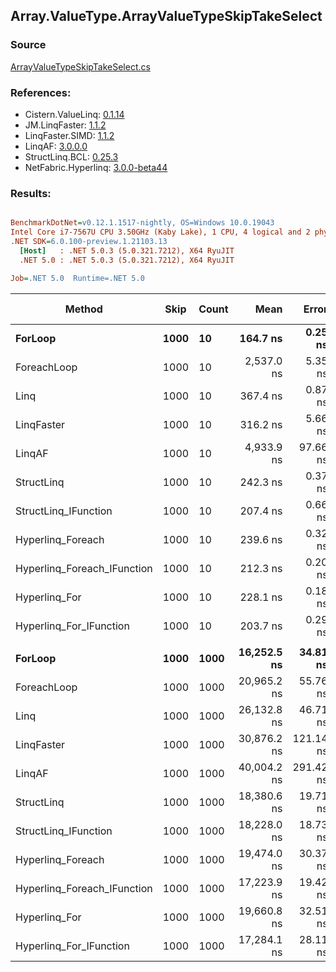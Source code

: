 ﻿## Array.ValueType.ArrayValueTypeSkipTakeSelect

### Source
[ArrayValueTypeSkipTakeSelect.cs](../LinqBenchmarks/Array/ValueType/ArrayValueTypeSkipTakeSelect.cs)

### References:
- Cistern.ValueLinq: [0.1.14](https://www.nuget.org/packages/Cistern.ValueLinq/0.1.14)
- JM.LinqFaster: [1.1.2](https://www.nuget.org/packages/JM.LinqFaster/1.1.2)
- LinqFaster.SIMD: [1.1.2](https://www.nuget.org/packages/LinqFaster.SIMD/1.0.3)
- LinqAF: [3.0.0.0](https://www.nuget.org/packages/LinqAF/3.0.0.0)
- StructLinq.BCL: [0.25.3](https://www.nuget.org/packages/StructLinq.BCL/0.25.3)
- NetFabric.Hyperlinq: [3.0.0-beta44](https://www.nuget.org/packages/NetFabric.Hyperlinq/3.0.0-beta44)

### Results:
``` ini

BenchmarkDotNet=v0.12.1.1517-nightly, OS=Windows 10.0.19043
Intel Core i7-7567U CPU 3.50GHz (Kaby Lake), 1 CPU, 4 logical and 2 physical cores
.NET SDK=6.0.100-preview.1.21103.13
  [Host]   : .NET 5.0.3 (5.0.321.7212), X64 RyuJIT
  .NET 5.0 : .NET 5.0.3 (5.0.321.7212), X64 RyuJIT

Job=.NET 5.0  Runtime=.NET 5.0  

```
|                      Method | Skip | Count |        Mean |     Error |    StdDev | Ratio | RatioSD |   Gen 0 | Gen 1 | Gen 2 | Allocated |
|---------------------------- |----- |------ |------------:|----------:|----------:|------:|--------:|--------:|------:|------:|----------:|
|                     **ForLoop** | **1000** |    **10** |    **164.7 ns** |   **0.25 ns** |   **0.22 ns** |  **1.00** |    **0.00** |       **-** |     **-** |     **-** |         **-** |
|                 ForeachLoop | 1000 |    10 |  2,537.0 ns |   5.35 ns |   4.46 ns | 15.40 |    0.03 |  0.0153 |     - |     - |      32 B |
|                        Linq | 1000 |    10 |    367.4 ns |   0.87 ns |   0.77 ns |  2.23 |    0.01 |  0.1526 |     - |     - |     320 B |
|                  LinqFaster | 1000 |    10 |    316.2 ns |   5.66 ns |   5.02 ns |  1.92 |    0.03 |  0.9522 |     - |     - |   1,992 B |
|                      LinqAF | 1000 |    10 |  4,933.9 ns |  97.66 ns | 160.46 ns | 30.04 |    0.99 |       - |     - |     - |         - |
|                  StructLinq | 1000 |    10 |    242.3 ns |   0.37 ns |   0.31 ns |  1.47 |    0.00 |  0.0458 |     - |     - |      96 B |
|        StructLinq_IFunction | 1000 |    10 |    207.4 ns |   0.66 ns |   0.55 ns |  1.26 |    0.00 |       - |     - |     - |         - |
|           Hyperlinq_Foreach | 1000 |    10 |    239.6 ns |   0.32 ns |   0.30 ns |  1.46 |    0.00 |       - |     - |     - |         - |
| Hyperlinq_Foreach_IFunction | 1000 |    10 |    212.3 ns |   0.20 ns |   0.15 ns |  1.29 |    0.00 |       - |     - |     - |         - |
|               Hyperlinq_For | 1000 |    10 |    228.1 ns |   0.18 ns |   0.16 ns |  1.39 |    0.00 |       - |     - |     - |         - |
|     Hyperlinq_For_IFunction | 1000 |    10 |    203.7 ns |   0.29 ns |   0.24 ns |  1.24 |    0.00 |       - |     - |     - |         - |
|                             |      |       |             |           |           |       |         |         |       |       |           |
|                     **ForLoop** | **1000** |  **1000** | **16,252.5 ns** |  **34.81 ns** |  **29.07 ns** |  **1.00** |    **0.00** |       **-** |     **-** |     **-** |         **-** |
|                 ForeachLoop | 1000 |  1000 | 20,965.2 ns |  55.76 ns |  49.43 ns |  1.29 |    0.00 |       - |     - |     - |      32 B |
|                        Linq | 1000 |  1000 | 26,132.8 ns |  46.71 ns |  39.00 ns |  1.61 |    0.00 |  0.1526 |     - |     - |     320 B |
|                  LinqFaster | 1000 |  1000 | 30,876.2 ns | 121.14 ns | 107.39 ns |  1.90 |    0.01 | 90.8813 |     - |     - | 192,072 B |
|                      LinqAF | 1000 |  1000 | 40,004.2 ns | 291.42 ns | 272.59 ns |  2.46 |    0.02 |       - |     - |     - |         - |
|                  StructLinq | 1000 |  1000 | 18,380.6 ns |  19.71 ns |  16.46 ns |  1.13 |    0.00 |  0.0305 |     - |     - |      96 B |
|        StructLinq_IFunction | 1000 |  1000 | 18,228.0 ns |  18.73 ns |  16.61 ns |  1.12 |    0.00 |       - |     - |     - |         - |
|           Hyperlinq_Foreach | 1000 |  1000 | 19,474.0 ns |  30.37 ns |  28.41 ns |  1.20 |    0.00 |       - |     - |     - |         - |
| Hyperlinq_Foreach_IFunction | 1000 |  1000 | 17,223.9 ns |  19.42 ns |  16.22 ns |  1.06 |    0.00 |       - |     - |     - |         - |
|               Hyperlinq_For | 1000 |  1000 | 19,660.8 ns |  32.51 ns |  30.41 ns |  1.21 |    0.00 |       - |     - |     - |         - |
|     Hyperlinq_For_IFunction | 1000 |  1000 | 17,284.1 ns |  28.11 ns |  23.47 ns |  1.06 |    0.00 |       - |     - |     - |         - |
